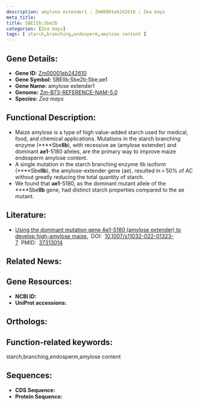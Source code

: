 ```yaml
---
description: amylose extender1 ; Zm00001eb242610 ; Zea mays
meta_title:
title: SBEIIb;Sbe2b
categories: [Zea mays]
tags: [ starch,branching,endosperm,amylose content ]
---
```


## Gene Details:
- **Gene ID:**	[Zm00001eb242610]()
- **Gene Symbol:** SBEIIb;Sbe2b;Sbe;ae1
- **Gene Name:** amylose extender1
- **Genome:** [Zm-B73-REFERENCE-NAM-5.0]()
- **Species:** *Zea mays*

## Functional Description:
   - Maize amylose is a type of high value-added starch used for medical, food, and chemical applications. Mutations in the starch branching enzyme (****Sbe**IIb**), with recessive ae (amylose extender) and dominant **ae1**-5180 alleles, are the primary way to improve maize endosperm amylose content.
   - A single mutation in the starch branching enzyme IIb isoform (****Sbe**IIb**), the amylose-extender gene (ae), resulted in > 50% of AC without greatly reducing the total quantity of starch.
   - We found that **ae1**-5180, as the dominant mutant allele of the ****Sbe**IIb** gene, had distinct starch properties compared to the ae mutant.

## Literature:
   - [Using the dominant mutation gene Ae1-5180 (amylose extender) to develop high-amylose maize.]( https://www.ncbi.nlm.nih.gov/pmc/articles/PMC10248602/)&nbsp;&nbsp;DOI:&nbsp;&nbsp;[10.1007/s11032-022-01323-7](https://www.ncbi.nlm.nih.gov/pmc/articles/PMC10248602/)&nbsp;&nbsp;PMID:&nbsp;&nbsp;[37313014](https://pubmed.ncbi.nlm.nih.gov/37313014/)

## Related News:

## Gene Resources:
- **NCBI ID:** [](https://www.ncbi.nlm.nih.gov/gene/?term=)
- **UniProt accessions:** [](https://www.uniprot.org/uniprotkb//entry)

## Orthologs:

## Function-related keywords:
starch,branching,endosperm,amylose content

## Sequences:
- **CDS Sequence:**
- **Protein Sequence:**
